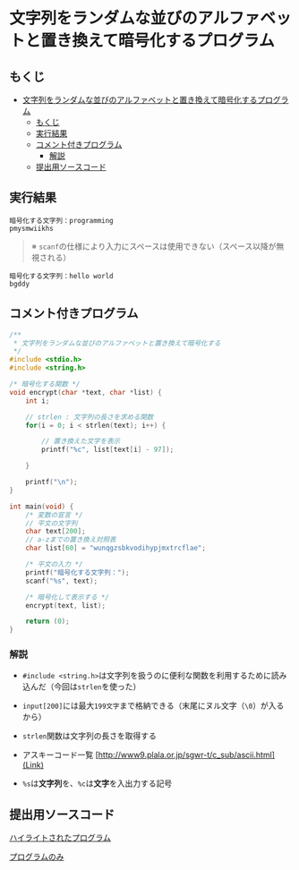# 文字列をランダムな並びのアルファベットと置き換えて暗号化するプログラム

## もくじ

<!-- TOC -->

- [文字列をランダムな並びのアルファベットと置き換えて暗号化するプログラム](#文字列をランダムな並びのアルファベットと置き換えて暗号化するプログラム)
    - [もくじ](#もくじ)
    - [実行結果](#実行結果)
    - [コメント付きプログラム](#コメント付きプログラム)
        - [解説](#解説)
    - [提出用ソースコード](#提出用ソースコード)

<!-- /TOC -->

## 実行結果

```
暗号化する文字列：programming
pmysmwiikhs
```

> ※ `scanf`の仕様により入力にスペースは使用できない（スペース以降が無視される）

```
暗号化する文字列：hello world
bgddy
```

## コメント付きプログラム

```c
/**
 * 文字列をランダムな並びのアルファベットと置き換えて暗号化する
 */
#include <stdio.h>
#include <string.h>

/* 暗号化する関数 */
void encrypt(char *text, char *list) {
    int i;

    // strlen : 文字列の長さを求める関数
    for(i = 0; i < strlen(text); i++) {

        // 置き換えた文字を表示
        printf("%c", list[text[i] - 97]);

    }        

    printf("\n");
}

int main(void) {
    /* 変数の宣言 */
    // 平文の文字列
    char text[200];
    // a-zまでの置き換え対照表
    char list[60] = "wunqgzsbkvodihypjmxtrcflae";

    /* 平文の入力 */
    printf("暗号化する文字列：");
    scanf("%s", text);

    /* 暗号化して表示する */
    encrypt(text, list);

    return (0);
}
```

### 解説

* `#include <string.h>`は文字列を扱うのに便利な関数を利用するために読み込んだ（今回は`strlen`を使った）

* `input[200]`には最大`199文字`まで格納できる（末尾にヌル文字（`\0`）が入るから）

* `strlen`関数は文字列の長さを取得する

* アスキーコード一覧 [http://www9.plala.or.jp/sgwr-t/c_sub/ascii.html](Link)

* `%s`は**文字列**を、`%c`は**文字**を入出力する記号

## 提出用ソースコード

[ハイライトされたプログラム](./program.c)

[プログラムのみ](https://raw.githubusercontent.com/simochee/c-unit-recognition/master/natsumi/program.c)
